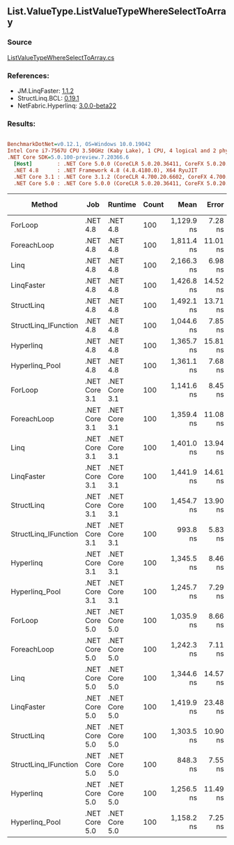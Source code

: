 ﻿## List.ValueType.ListValueTypeWhereSelectToArray

### Source
[ListValueTypeWhereSelectToArray.cs](../LinqBenchmarks/List/ValueType/ListValueTypeWhereSelectToArray.cs)

### References:
- JM.LinqFaster: [1.1.2](https://www.nuget.org/packages/JM.LinqFaster/1.1.2)
- StructLinq.BCL: [0.19.1](https://www.nuget.org/packages/StructLinq.BCL/0.19.1)
- NetFabric.Hyperlinq: [3.0.0-beta22](https://www.nuget.org/packages/NetFabric.Hyperlinq/3.0.0-beta22)

### Results:
``` ini

BenchmarkDotNet=v0.12.1, OS=Windows 10.0.19042
Intel Core i7-7567U CPU 3.50GHz (Kaby Lake), 1 CPU, 4 logical and 2 physical cores
.NET Core SDK=5.0.100-preview.7.20366.6
  [Host]        : .NET Core 5.0.0 (CoreCLR 5.0.20.36411, CoreFX 5.0.20.36411), X64 RyuJIT
  .NET 4.8      : .NET Framework 4.8 (4.8.4180.0), X64 RyuJIT
  .NET Core 3.1 : .NET Core 3.1.2 (CoreCLR 4.700.20.6602, CoreFX 4.700.20.6702), X64 RyuJIT
  .NET Core 5.0 : .NET Core 5.0.0 (CoreCLR 5.0.20.36411, CoreFX 5.0.20.36411), X64 RyuJIT


```
|               Method |           Job |       Runtime | Count |       Mean |    Error |   StdDev | Ratio | RatioSD | Code Size |  Gen 0 | Gen 1 | Gen 2 | Allocated | CacheMisses/Op | BranchMispredictions/Op |
|--------------------- |-------------- |-------------- |------ |-----------:|---------:|---------:|------:|--------:|----------:|-------:|------:|------:|----------:|---------------:|------------------------:|
|              ForLoop |      .NET 4.8 |      .NET 4.8 |   100 | 1,129.9 ns |  7.28 ns |  6.81 ns |  1.00 |    0.00 |     704 B | 3.4122 |     - |     - |    7166 B |              5 |                       2 |
|          ForeachLoop |      .NET 4.8 |      .NET 4.8 |   100 | 1,811.4 ns | 11.01 ns | 10.30 ns |  1.60 |    0.01 |     888 B | 3.4122 |     - |     - |    7166 B |              5 |                       3 |
|                 Linq |      .NET 4.8 |      .NET 4.8 |   100 | 2,166.3 ns |  6.98 ns |  6.19 ns |  1.92 |    0.01 |    1552 B | 3.5286 |     - |     - |    7409 B |              8 |                       3 |
|           LinqFaster |      .NET 4.8 |      .NET 4.8 |   100 | 1,426.8 ns | 14.52 ns | 12.87 ns |  1.26 |    0.01 |    1286 B | 3.4122 |     - |     - |    7166 B |              5 |                       2 |
|           StructLinq |      .NET 4.8 |      .NET 4.8 |   100 | 1,492.1 ns | 13.71 ns | 12.82 ns |  1.32 |    0.01 |    2275 B | 0.9899 |     - |     - |    2078 B |              5 |                       2 |
| StructLinq_IFunction |      .NET 4.8 |      .NET 4.8 |   100 | 1,044.6 ns |  7.85 ns |  7.35 ns |  0.92 |    0.01 |    1898 B | 0.9899 |     - |     - |    2078 B |              3 |                       2 |
|            Hyperlinq |      .NET 4.8 |      .NET 4.8 |   100 | 1,365.7 ns | 15.81 ns | 14.79 ns |  1.21 |    0.02 |    1454 B | 0.9670 |     - |     - |    2030 B |              4 |                       2 |
|       Hyperlinq_Pool |      .NET 4.8 |      .NET 4.8 |   100 | 1,361.1 ns |  7.68 ns |  6.81 ns |  1.21 |    0.01 |    2253 B | 0.0267 |     - |     - |      56 B |              1 |                       2 |
|              ForLoop | .NET Core 3.1 | .NET Core 3.1 |   100 | 1,141.6 ns |  8.45 ns |  7.90 ns |  1.01 |    0.01 |     742 B | 3.4103 |     - |     - |    7136 B |              4 |                       2 |
|          ForeachLoop | .NET Core 3.1 | .NET Core 3.1 |   100 | 1,359.4 ns | 11.08 ns | 10.37 ns |  1.20 |    0.01 |     990 B | 3.4103 |     - |     - |    7136 B |              5 |                       3 |
|                 Linq | .NET Core 3.1 | .NET Core 3.1 |   100 | 1,401.0 ns | 13.94 ns | 12.36 ns |  1.24 |    0.01 |    1672 B | 2.4853 |     - |     - |    5200 B |              6 |                       3 |
|           LinqFaster | .NET Core 3.1 | .NET Core 3.1 |   100 | 1,441.9 ns | 14.61 ns | 13.66 ns |  1.28 |    0.01 |    1235 B | 3.4103 |     - |     - |    7136 B |              6 |                       3 |
|           StructLinq | .NET Core 3.1 | .NET Core 3.1 |   100 | 1,454.7 ns | 13.90 ns | 13.00 ns |  1.29 |    0.01 |    1903 B | 0.9899 |     - |     - |    2072 B |              6 |                       2 |
| StructLinq_IFunction | .NET Core 3.1 | .NET Core 3.1 |   100 |   993.8 ns |  5.83 ns |  5.17 ns |  0.88 |    0.01 |    1607 B | 0.9899 |     - |     - |    2072 B |              4 |                       2 |
|            Hyperlinq | .NET Core 3.1 | .NET Core 3.1 |   100 | 1,345.5 ns |  8.46 ns |  7.91 ns |  1.19 |    0.01 |     922 B | 0.9670 |     - |     - |    2024 B |              4 |                       2 |
|       Hyperlinq_Pool | .NET Core 3.1 | .NET Core 3.1 |   100 | 1,245.7 ns |  7.29 ns |  6.82 ns |  1.10 |    0.01 |    1399 B | 0.0267 |     - |     - |      56 B |              1 |                       2 |
|              ForLoop | .NET Core 5.0 | .NET Core 5.0 |   100 | 1,035.9 ns |  8.66 ns |  8.10 ns |  0.92 |    0.01 |     678 B | 3.4103 |     - |     - |    7136 B |              4 |                       1 |
|          ForeachLoop | .NET Core 5.0 | .NET Core 5.0 |   100 | 1,242.3 ns |  7.11 ns |  6.30 ns |  1.10 |    0.01 |     921 B | 3.4103 |     - |     - |    7136 B |              6 |                       2 |
|                 Linq | .NET Core 5.0 | .NET Core 5.0 |   100 | 1,344.6 ns | 14.57 ns | 13.63 ns |  1.19 |    0.01 |    1641 B | 2.4853 |     - |     - |    5200 B |              5 |                       3 |
|           LinqFaster | .NET Core 5.0 | .NET Core 5.0 |   100 | 1,419.9 ns | 23.48 ns | 19.61 ns |  1.26 |    0.02 |    1194 B | 3.4103 |     - |     - |    7136 B |              5 |                       3 |
|           StructLinq | .NET Core 5.0 | .NET Core 5.0 |   100 | 1,303.5 ns | 10.90 ns |  9.10 ns |  1.16 |    0.01 |    1941 B | 0.9899 |     - |     - |    2072 B |              4 |                       2 |
| StructLinq_IFunction | .NET Core 5.0 | .NET Core 5.0 |   100 |   848.3 ns |  7.55 ns |  7.07 ns |  0.75 |    0.01 |    1583 B | 0.9899 |     - |     - |    2072 B |              3 |                       2 |
|            Hyperlinq | .NET Core 5.0 | .NET Core 5.0 |   100 | 1,256.5 ns | 11.49 ns | 10.19 ns |  1.11 |    0.01 |      48 B | 0.9670 |     - |     - |    2024 B |              4 |                       2 |
|       Hyperlinq_Pool | .NET Core 5.0 | .NET Core 5.0 |   100 | 1,158.2 ns |  7.25 ns |  6.05 ns |  1.03 |    0.01 |    1368 B | 0.0267 |     - |     - |      56 B |              1 |                       2 |

